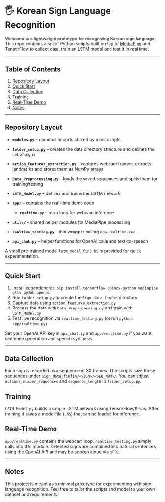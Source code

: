 # 🖐️ Korean Sign Language Recognition

Welcome to a lightweight prototype for recognizing Korean sign language. This repo contains a set of Python scripts built on top of [MediaPipe](https://mediapipe.dev/) and TensorFlow to collect data, train an LSTM model and test it in real time.

---

## Table of Contents
1. [Repository Layout](#repository-layout)
2. [Quick Start](#quick-start)
3. [Data Collection](#data-collection)
4. [Training](#training)
5. [Real‑Time Demo](#real-time-demo)
6. [Notes](#notes)

---

## Repository Layout

- **`modules.py`** – common imports shared by most scripts
- **`folder_setup.py`** – creates the data directory structure and defines the list of signs
- **`action_features_extraction.py`** – captures webcam frames, extracts landmarks and stores them as NumPy arrays
- **`Data_Preprocessing.py`** – loads the saved sequences and splits them for training/testing
- **`LSTM_Model.py`** – defines and trains the LSTM network

- **`app/`** – contains the real-time demo code
  - **`realtime.py`** – main loop for webcam inference
- **`utils/`** – shared helper modules for MediaPipe processing
- **`realtime_testing.py`** – thin wrapper calling `app.realtime.run`
- **`api_chat.py`** – helper functions for OpenAI calls and text-to-speech


A small pre-trained model `lstm_model_fin3.h5` is provided for quick experimentation.

---

## Quick Start

1. Install dependencies: `pip install tensorflow opencv-python mediapipe gtts pydub openai`
2. Run `folder_setup.py` to create the `Sign_data_finfin` directory
3. Capture data using `action_features_extraction.py`
4. Process the data with `Data_Preprocessing.py` and train with `LSTM_Model.py`
5. Test live recognition via `realtime_testing.py` (or run `python app/realtime.py`)

Set your OpenAI API key in `api_chat.py` and `app/realtime.py` if you want sentence generation and speech synthesis.


---

## Data Collection

Each sign is recorded as a sequence of 30 frames. The scripts save these sequences under `Sign_data_finfin/<SIGN>/<SEQ_NUM>/`. You can adjust `actions`, `number_sequences` and `sequence_length` in `folder_setup.py`.

## Training

`LSTM_Model.py` builds a simple LSTM network using TensorFlow/Keras. After training it saves a model file (`.h5`) that can be loaded for inference.

## Real-Time Demo


`app/realtime.py` contains the webcam loop. `realtime_testing.py` simply calls into this module. Detected signs are combined into natural sentences using the OpenAI API and may be spoken aloud via `gTTS`.


---

## Notes

This project is meant as a minimal prototype for experimenting with sign language recognition. Feel free to tailor the scripts and model to your own dataset and requirements.
